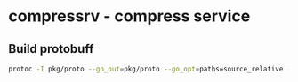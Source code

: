 # compressrv - compress service

## Build protobuff
```bash
protoc -I pkg/proto --go_out=pkg/proto --go_opt=paths=source_relative --go-grpc_out=require_unimplemented_servers=false:pkg/proto --go-grpc_opt=paths=source_relative pkg/proto/compressor.proto
```
